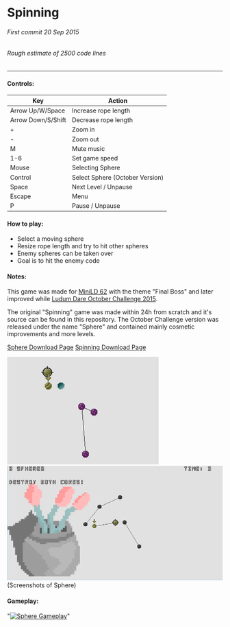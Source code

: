 # Spinning
###### First commit 20 Sep 2015
###### Rough estimate of 2500 code lines
***

#### Controls:
| Key   | Action            |
|-------|-------------------|
| Arrow Up/W/Space   | Increase rope length            |
| Arrow Down/S/Shift | Decrease rope length            |
| +                  | Zoom in                         |
| -                  | Zoom out                        |
| M                  | Mute music                      |
| 1-6                | Set game speed                  |
| Mouse              | Selecting Sphere                |
| Control            | Select Sphere (October Version) |
| Space              | Next Level / Unpause            |
| Escape             | Menu                            |
| P                  | Pause / Unpause                 |

#### How to play:
- Select a moving sphere
- Resize rope length and try to hit other spheres
- Enemy spheres can be taken over
- Goal is to hit the enemy code

#### Notes:
This game was made for [MiniLD 62](http://ludumdare.com/compo/2015/09/05/mini-ludum-dare-62/) with the theme "Final Boss"
and later improved while [Ludum Dare October Challenge 2015](http://ludumdare.com/compo/2015/09/28/october-challenge-2015/).

The original "Spinning" game was made within 24h from scratch and it's source can be found in this repository.
The October Challenge version was released under the name "Sphere" and contained mainly cosmetic improvements and more levels.

[Sphere Download Page](https://pusty.itch.io/sphere)
[Spinning Download Page](https://pusty.itch.io/spinning)

![Screenshot1](/readme/Sphere_0.PNG)
![Screenshot2](/readme/Sphere_1.PNG)
(Screenshots of Sphere)
#### Gameplay:
"[![Sphere Gameplay](https://img.youtube.com/vi/8Dyw8Y5eB-c/0.jpg)](https://www.youtube.com/watch?v=8Dyw8Y5eB-c)"
